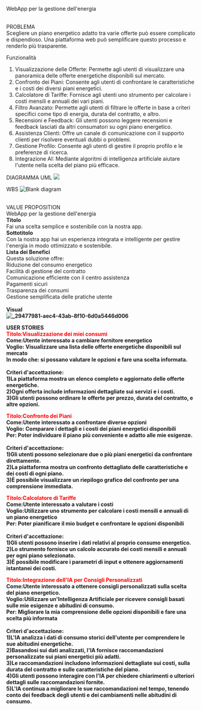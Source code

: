 WebApp per la gestione dell'energia

<br>PROBLEMA</br>
Scegliere un piano energetico adatto tra varie offerte può essere complicato e dispendioso. Una piattaforma web può semplificare questo processo e renderlo più trasparente.

Funzionalità
1. Visualizzazione delle Offerte: Permette agli utenti di visualizzare una panoramica delle offerte energetiche disponibili sul mercato.
2. Confronto dei Piani: Consente agli utenti di confrontare le caratteristiche e i costi dei diversi piani energetici.
3. Calcolatore di Tariffe: Fornisce agli utenti uno strumento per calcolare i costi mensili e annuali dei vari piani.
4. Filtro Avanzato: Permette agli utenti di filtrare le offerte in base a criteri specifici come tipo di energia, durata del contratto, e altro.
5. Recensioni e Feedback: Gli utenti possono leggere recensioni e feedback lasciati da altri consumatori su ogni piano energetico.
6. Assistenza Clienti: Offre un canale di comunicazione con il supporto clienti per risolvere eventuali dubbi o problemi.
7. Gestione Profilo: Consente agli utenti di gestire il proprio profilo e le preferenze di ricerca.
8. Integrazione AI: Mediante algoritmi di intelligenza artificiale aiutare l'utente nella scelta del piano più efficace.

DIAGRAMMA UML
<img src="https://yuml.me/diagram/usecase/[Utente%20visitatore]-(Sign%20In),[Utente%20visitatore]-(Ricezione%20bolletta),(Ricezione%20Bolletta)%3E(Bolletta%20Telematica),(Ricezione%20Bolletta)%3E(Bolletta%20Cartacea),(Sign%20In)%3C(Cambio%20Password),(Sign%20In)%3E(Compra%20un%20Piano),[Utente%20Autenticato]-(Compra%20un%20piano),(Compra%20un%20piano)%3E(Checkout),[Utente%20Autenticato]-(Problemi),(Problemi)%3C(Comunicazione%20centro%20assistenza),[Utente%20Autenticato]-(Gestione%20del%20contratto),(Gestione%20del%20contratto)-(Luce),(Gestione%20del%20contratto)-(Gas),(Luce)%3C(Pagamento%20bolletta),(Gas)%3C(Pagamento%20bolletta),[Utente%20Autenticato]-(Pagamento%20Bolletta),(Pagamento%20Bolletta)%3E(Checkout),(Checkout)-(Aggiungi%20una%20carta),(Aggiungi%20una%20carta)%3E[Staff%20bancario],">

WBS
![Blank diagram](https://github.com/MoscheniPietro/Progetto-GEP/assets/101174884/4ea298a2-7de3-4208-9060-1eb35ecf9b4e)


<br>VALUE PROPOSITION</br>
WebApp per la gestione dell'energia 
<br><b>Titolo</b></br>
Fai una scelta semplice e sostenibile con la nostra app.
<br><b>Sottotitolo</b></br>
Con la nostra app hai un esperienza integrata e intelligente per gestire l'energia in modo ottimizzato e sostenibile.
<br><b>Lista dei Benefici</b>
<br>Questa soluzione offre:
<br>Riduzione del consumo energetico
<br>Facilità di gestione del contratto
<br>Comunicazione efficiente con il centro assistenza
<br>Pagamenti sicuri
<br>Trasparenza dei consumi
<br>Gestione semplificata delle pratiche utente</br>
<br><b>Visual<b></br>
![_29477981-aec4-43ab-8f10-6d0a5446d006](https://github.com/MoscheniPietro/Progetto-GEP/assets/101174884/39b6773b-bd94-4668-94b9-c457414984b8)</b></br>

USER STORIES</br>
<font color="red">Titolo:Visualizzazione dei miei consumi</font>
<br><b>Come:</b>Utente interessato a cambiare fornitore energetico
<br>Voglio: Visualizzare una lista delle offerte energetiche disponibili sul mercato
<br>In modo che: si possano valutare le opzioni e fare una scelta informata.<br>
<br>Criteri d'accettazione:<br>
1)La piattaforma mostra un elenco completo e aggiornato delle offerte energetiche.<br>
2)Ogni offerta include informazioni dettagliate sui servizi e i costi.<br>
3)Gli utenti possono ordinare le offerte per prezzo, durata del contratto, e altre opzioni.<br>

<font color="red">Titolo:Confronto dei Piani</font>
<br><b>Come:</b>Utente interessato a confrontare diverse opzioni
<br>Voglio: Comparare i dettagli e i costi dei piani energetici disponibili
<br>Per: Poter individuare il piano più conveniente e adatto alle mie esigenze.<br>
<br>Criteri d'accettazione:<br>
1)Gli utenti possono selezionare due o più piani energetici da confrontare direttamente.<br>
2)La piattaforma mostra un confronto dettagliato delle caratteristiche e dei costi di ogni piano.<br>
3)È possibile visualizzare un riepilogo grafico del confronto per una comprensione immediata.<br>

<font color="red">Titolo:Calcolatore di Tariffe</font>
<br><b>Come:</b>Utente interessato a valutare i costi
<br>Voglio:Utilizzare uno strumento per calcolare i costi mensili e annuali di un piano energetico
<br>Per: Poter pianificare il mio budget e confrontare le opzioni disponibili<br>
<br>Criteri d'accettazione:<br>
1)Gli utenti possono inserire i dati relativi al proprio consumo energetico.<br>
2)Lo strumento fornisce un calcolo accurato dei costi mensili e annuali per ogni piano selezionato.<br>
3)È possibile modificare i parametri di input e ottenere aggiornamenti istantanei dei costi.<br>

<font color="red">Titolo:Integrazione dell'IA per Consigli Personalizzati</font>
<br><b>Come:</b>Utente interessato a ottenere consigli personalizzati sulla scelta del piano energetico.
<br>Voglio:Utilizzare un'Intelligenza Artificiale per ricevere consigli basati sulle mie esigenze e abitudini di consumo.
<br>Per: Migliorare la mia comprensione delle opzioni disponibili e fare una scelta più informata<br>
<br>Criteri d'accettazione:<br>
1)L'IA analizza i dati di consumo storici dell'utente per comprendere le sue abitudini energetiche.<br>
2)Basandosi sui dati analizzati, l'IA fornisce raccomandazioni personalizzate sui piani energetici più adatti.<br>
3)Le raccomandazioni includono informazioni dettagliate sui costi, sulla durata del contratto e sulle caratteristiche del piano.<br>
4)Gli utenti possono interagire con l'IA per chiedere chiarimenti o ulteriori dettagli sulle raccomandazioni fornite.<br>
5)L'IA continua a migliorare le sue raccomandazioni nel tempo, tenendo conto dei feedback degli utenti e dei cambiamenti nelle abitudini di consumo.<br>

